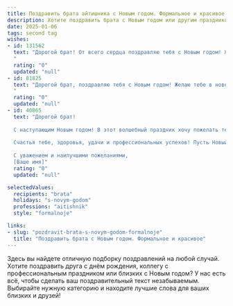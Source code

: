 ```yaml
---
title: Поздравить брата айтишника с Новым годом. Формальное и красивое
description: Хотите поздравить брата с Новым годом или другим праздником? Наш ИИ создаст незабываемое поздравление, а вы обязательно выделитесь среди других.  
date: 2025-01-06
tags: second tag
wishes:
- id: 131562
  text: "Дорогой брат! От всего сердца поздравляю тебя с Новым годом! Желаю тебе в наступающем году новых профессиональных высот в твоей сфере IT-технологий, интересных проектов, успешной реализации задуманного и, конечно же, крепкого здоровья, благополучия и семейного счастья. Пусть новый год принесет только радость и позитивные перемены!
  "
  rating: "0"
  updated: "null"
- id: 81825
  text: "Дорогой брат, поздравляю тебя с Новым годом! Желаю тебе в новом году успехов в твоей профессиональной сфере, пусть все проекты идут гладко, а труд приносит удовлетворение. Пусть этот год будет наполнен яркими впечатлениями, интересными открытиями и, конечно же, радостью, которую дарят близкие люди. С Новым годом!
  "
  rating: "0"
  updated: "null"
- id: 40865
  text: "Дорогой брат!
  
  С наступающим Новым годом! В этот волшебный праздник хочу пожелать тебе неиссякаемой энергии и вдохновения в твоих кода и проектах. Пусть каждый новый день приносит свежие идеи и успешные решения, а каждый момент будет светлым и радостным.
  
  Счастья тебе, здоровья, удачи и профессиональных успехов! Пусть Новый год откроет новые горизонты и подарит множество возможностей для реализации самых смелых начинаний.
  
  С уважением и наилучшими пожеланиями,
  [Ваше имя]"
  rating: "0"
  updated: "null"

selectedValues:
  recipients: "brata"
  holidays: "s-novym-godom"
  professions: "aitishnik"
  style: "formalnoje"

links:
- slug: "pozdravit-brata-s-novym-godom-formalnoje"
  title: "Поздравить брата с Новым годом. Формальное и красивое"
---
```


Здесь вы найдете отличную подборку поздравлений на любой случай.
Хотите поздравить друга с днём рождения, коллегу с профессиональным праздником или близких с Новым годом? У нас есть всё, чтобы сделать ваш поздравительный текст незабываемым. Выбирайте нужную категорию и находите лучшие слова для ваших близких и друзей!
